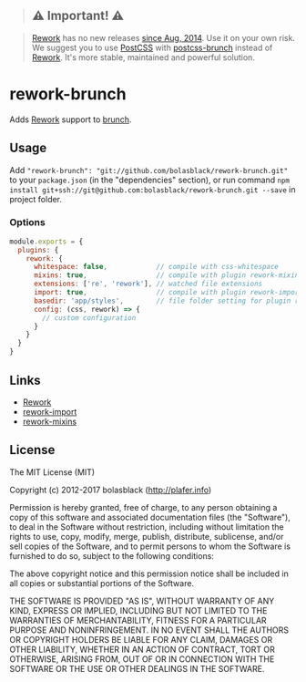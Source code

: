 > ## ⚠️ Important! ⚠️

> [Rework] has no new releases [since Aug, 2014](https://github.com/reworkcss/rework/releases/tag/1.0.1). Use it on your own risk. We suggest you to use [PostCSS] with [postcss-brunch] instead of [Rework]. It's more stable, maintained and powerful solution. 

# rework-brunch

Adds [Rework] support to [brunch].

## Usage

Add `"rework-brunch": "git://github.com/bolasblack/rework-brunch.git"` to your `package.json` (in the "dependencies" section), or run command `npm install git+ssh://git@github.com:bolasblack/rework-brunch.git --save` in project folder.

### Options

```js
module.exports = {
  plugins: {
    rework: {
      whitespace: false,            // compile with css-whitespace
      mixins: true,                 // compile with plugin rework-mixins
      extensions: ['re', 'rework'], // watched file extensions
      import: true,                 // compile with plugin rework-import
      basedir: 'app/styles',        // file folder setting for plugin rework-import
      config: (css, rework) => {
        // custom configuration
      }
    }
  }
}
```

## Links

* [Rework](https://github.com/visionmedia/rework)
* [rework-import](https://github.com/bolasblack/rework-import)
* [rework-mixins](https://github.com/visionmedia/rework-mixins)

## License

The MIT License (MIT)

Copyright (c) 2012-2017 bolasblack (http://plafer.info)

Permission is hereby granted, free of charge, to any person obtaining a copy
of this software and associated documentation files (the "Software"), to deal
in the Software without restriction, including without limitation the rights
to use, copy, modify, merge, publish, distribute, sublicense, and/or sell
copies of the Software, and to permit persons to whom the Software is
furnished to do so, subject to the following conditions:

The above copyright notice and this permission notice shall be included in
all copies or substantial portions of the Software.

THE SOFTWARE IS PROVIDED "AS IS", WITHOUT WARRANTY OF ANY KIND, EXPRESS OR
IMPLIED, INCLUDING BUT NOT LIMITED TO THE WARRANTIES OF MERCHANTABILITY,
FITNESS FOR A PARTICULAR PURPOSE AND NONINFRINGEMENT. IN NO EVENT SHALL THE
AUTHORS OR COPYRIGHT HOLDERS BE LIABLE FOR ANY CLAIM, DAMAGES OR OTHER
LIABILITY, WHETHER IN AN ACTION OF CONTRACT, TORT OR OTHERWISE, ARISING FROM,
OUT OF OR IN CONNECTION WITH THE SOFTWARE OR THE USE OR OTHER DEALINGS IN
THE SOFTWARE.

<!-- References -->

[rework]: https://github.com/reworkcss/rework
[brunch]: http://brunch.io
[postcss]: http://postcss.org/
[postcss-brunch]: https://github.com/brunch/postcss-brunch
